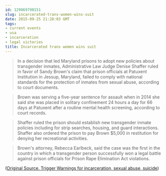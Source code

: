 ```yaml
---
id: 129869790151
slug: incarcerated-trans-women-wins-suit
date: 2015-09-25 21:28:03 GMT
tags:
- current events
- usa
- incarceration
- legal victories
title: Incarcerated trans women wins suit
---
```

> In a decision that led Maryland prisons to adopt new policies about transgender inmates, Administrative Law Judge Denise Shaffer ruled in favor of Sandy Brown's claim that prison officials at Patuxent Institution in Jessup, Maryland, failed to comply with national standards for the protection of inmates from sexual abuse, according to court documents.

> Brown was serving a five-year sentence for assault when in 2014 she said she was placed in solitary confinement 24 hours a day for 66 days at Patuxent after a routine mental health screening, according to court records.

> Shaffer ruled the prison should establish new transgender inmate policies including for strip searches, housing, and guard interactions. Shaffer also ordered the prison to pay Brown $5,000 in restitution for denying her recreational activities.

> Brown's attorney, Rebecca Earlbeck, said the case was the first in the country in which a transgender person successfully won a legal battle against prison officials for Prison Rape Elimination Act violations.

([Original Source. Trigger Warnings for incarceration, sexual abuse, suicide][1])

[1]: http://web.archive.org/web/20150925101958/http://www.reuters.com/article/2015/09/25/us-usa-maryland-transgender-idUSKCN0RP01Y20150925